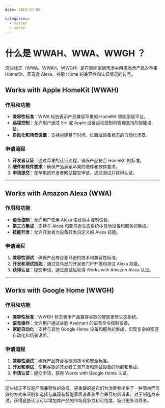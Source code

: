 ```yaml
---
date: 2024-07-02

categories:
  - matter
  - serve
---
```

# 什么是 WWAH、WWA、WWGH ？

这些标志（WWA、WWAH、WWGH）是在智能家居市场中用来表示产品对苹果 HomeKit、亚马逊 Alexa、谷歌 Home 的兼容性和认证情况的符号。
<!-- more -->
## Works with Apple HomeKit (WWAH)

### 作用和功能
- **兼容性标准**：WWA 标志表示产品兼容苹果的 HomeKit 智能家居平台。
- **远程控制**：允许用户通过 Siri 或 Apple 设备远程控制和管理支持的智能设备。
- **自动化和场景设置**：支持创建基于时间、位置或设备状态的自动化场景。

### 申请流程
1. **开发者认证**：通过苹果的认证流程，确保产品符合 HomeKit 的标准。
2. **硬件和软件要求**：确保产品满足苹果的硬件和软件要求。
3. **申请提交**：在苹果的开发者网站提交申请，通过测试并获得认证。

---

## Works with Amazon Alexa (WWA)

### 作用和功能
- **语音控制**：允许用户使用 Alexa 语音助手控制设备。
- **第三方集成**：支持与 Alexa 和亚马逊生态系统中其他设备和服务的集成。
- **技能开发**：允许开发者为设备开发自定义的 Alexa 技能。

### 申请流程
1. **兼容性测试**：确保产品符合亚马逊的技术和兼容性标准。
2. **开发和测试技能**：通过亚马逊的开发者门户开发和测试 Alexa 技能。
3. **获得认证**：提交申请，通过测试后获得 Works with Amazon Alexa 认证。

---

## Works with Google Home (WWGH)

### 作用和功能
- **兼容性标准**：WWGH 标志表示产品兼容谷歌的智能家居生态系统。
- **语音操作**：允许用户通过谷歌 Assistant 的语音命令控制设备。
- **家庭自动化**：支持与其他 Google Home 设备和服务的集成，实现复杂的家庭自动化和场景设置。

### 申请流程
1. **兼容性测试**：确保产品符合谷歌的技术和安全标准。
2. **开发和测试**：使用谷歌的开发者工具开发和测试设备的功能和集成。
3. **申请认证**：提交申请，获得 Works with Google Home 认证。

---

这些标志不仅是产品兼容性的象征，更重要的是它们为消费者提供了一种简单而有效的方式来识别和选择与其现有智能家居设备和平台兼容的新设备。对于制造商来说，获得这些认证可以增加其产品的市场竞争力和可信度，吸引更多消费者。
